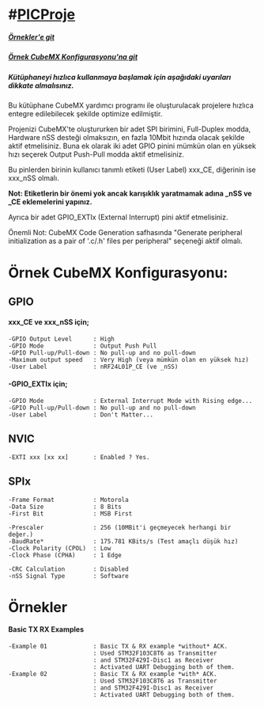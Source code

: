 # #[PICProje](http://picproje.org/)

##### [Örnekler'e git](#Örnekler)
##### [Örnek CubeMX Konfigurasyonu'na git](#Örnek-cubemx-konfigurasyonu)

##### Kütüphaneyi hızlıca kullanmaya başlamak için aşağıdaki uyarıları dikkate almalısınız.

Bu kütüphane CubeMX yardımcı programı ile oluşturulacak projelere 
hızlıca entegre edilebilecek şekilde optimize edilmiştir. 

Projenizi CubeMX'te oluştururken bir adet SPI birimini, Full-Duplex modda, 
Hardware nSS desteği olmaksızın, en fazla 10Mbit hızında olacak şekilde aktif etmelisiniz. Buna ek olarak iki adet GPIO pinini mümkün olan en yüksek hızı seçerek Output Push-Pull modda aktif etmelisiniz. 

Bu pinlerden birinin kullanıcı tanımlı etiketi (User Label) xxx_CE, diğerinin ise xxx_nSS olmalı. 

**Not: Etiketlerin bir önemi yok ancak karışıklık yaratmamak adına _nSS ve _CE eklemelerini yapınız.**

Ayrıca bir adet GPIO_EXTIx (External Interrupt) pini aktif etmelisiniz. 

Önemli Not: CubeMX Code Generation safhasında "Generate peripheral initialization as a pair of '.c/.h' files per peripheral" seçeneği aktif olmalı.

# Örnek CubeMX Konfigurasyonu:
## GPIO
#### xxx_CE ve xxx_nSS için;
	-GPIO Output Level	    : High
	-GPIO Mode		        : Output Push Pull
	-GPIO Pull-up/Pull-down	: No pull-up and no pull-down
	-Maximum output speed	: Very High (veya mümkün olan en yüksek hız)
	-User Label		        : nRF24L01P_CE (ve _nSS)

#### -GPIO_EXTIx için;
	-GPIO Mode		        : External Interrupt Mode with Rising edge...
	-GPIO Pull-up/Pull-down	: No pull-up and no pull-down
	-User Label		        : Don't Matter...

## NVIC
	-EXTI xxx [xx xx]	    : Enabled ? Yes.

## SPIx
	-Frame Format	        : Motorola
	-Data Size		        : 8 Bits
	-First Bit		        : MSB First
	
	-Prescaler		        : 256 (10MBit'i geçmeyecek herhangi bir değer.)
	-BaudRate*		        : 175.781 KBits/s (Test amaçlı düşük hız)
	-Clock Polarity (CPOL)	: Low
	-Clock Phase (CPHA)	    : 1 Edge
	
	-CRC Calculation	    : Disabled
	-nSS Signal Type 	    : Software

# Örnekler
#### Basic TX RX Examples
	-Example 01		        : Basic TX & RX example *without* ACK.
				            : Used STM32F103C8T6 as Transmitter
				            : and STM32F429I-Disc1 as Receiver
				            : Activated UART Debugging both of them.
	-Example 02	        	: Basic TX & RX example *with* ACK.
				            : Used STM32F103C8T6 as Transmitter
                            : and STM32F429I-Disc1 as Receiver
                            : Activated UART Debugging both of them.
